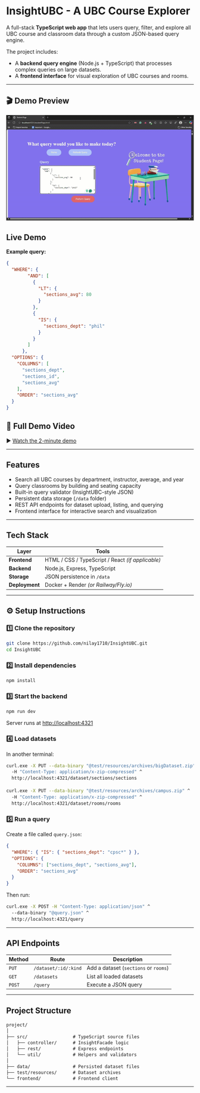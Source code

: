 # InsightUBC - A UBC Course Explorer

A full-stack **TypeScript web app** that lets users query, filter, and explore all UBC course and classroom data through a custom JSON-based query engine.

The project includes:
- A **backend query engine** (Node.js + TypeScript) that processes complex queries on large datasets.
- A **frontend interface** for visual exploration of UBC courses and rooms.

---

## 🎬 Demo Preview

![UBC Course Explorer Demo](project_team055/frontend/gif.gif)


##  Live Demo


**Example query:**
```json
{
  "WHERE": {
        "AND": [
          {
            "LT": {
              "sections_avg": 80
            }
          },
          {
            "IS": {
              "sections_dept": "phil"
            }
          }
        ]
      },
  "OPTIONS": {
    "COLUMNS": [
      "sections_dept",
      "sections_id",
      "sections_avg"
    ],
    "ORDER": "sections_avg"
  }
}

```
## 🎥 Full Demo Video

▶️ [Watch the 2-minute demo](https://drive.google.com/file/d/1yJBpFkY0_vYoaI6qGXkgVxOIYJxVRLXP/view?usp=sharing)

---

## Features

-  Search all UBC courses by department, instructor, average, and year  
-  Query classrooms by building and seating capacity  
-  Built-in query validator (InsightUBC-style JSON)  
-  Persistent data storage (`/data` folder)  
-  REST API endpoints for dataset upload, listing, and querying  
-  Frontend interface for interactive search and visualization  

---

## Tech Stack

| Layer | Tools |
|-------|-------|
| **Frontend** | HTML / CSS / TypeScript / React *(if applicable)* |
| **Backend** | Node.js, Express, TypeScript |
| **Storage** | JSON persistence in `/data` |
| **Deployment** | Docker + Render *(or Railway/Fly.io)* |

---

## ⚙️ Setup Instructions

### 1️⃣ Clone the repository
```bash
git clone https://github.com/nilay1710/InsightUBC.git
cd InsightUBC
```

### 2️⃣ Install dependencies
```bash
npm install
```

### 3️⃣ Start the backend
```bash
npm run dev
```
Server runs at [http://localhost:4321](http://localhost:4321)

### 4️⃣ Load datasets
In another terminal:
```bash
curl.exe -X PUT --data-binary "@test/resources/archives/bigDataset.zip" ^
  -H "Content-Type: application/x-zip-compressed" ^
  http://localhost:4321/dataset/sections/sections

curl.exe -X PUT --data-binary "@test/resources/archives/campus.zip" ^
  -H "Content-Type: application/x-zip-compressed" ^
  http://localhost:4321/dataset/rooms/rooms
```

### 5️⃣ Run a query
Create a file called `query.json`:
```json
{
  "WHERE": { "IS": { "sections_dept": "cpsc*" } },
  "OPTIONS": {
    "COLUMNS": ["sections_dept", "sections_avg"],
    "ORDER": "sections_avg"
  }
}
```
Then run:
```bash
curl.exe -X POST -H "Content-Type: application/json" ^
  --data-binary "@query.json" ^
  http://localhost:4321/query
```

---

## API Endpoints

| Method | Route | Description |
|--------|-------|--------------|
| `PUT` | `/dataset/:id/:kind` | Add a dataset (`sections` or `rooms`) |
| `GET` | `/datasets` | List all loaded datasets |
| `POST` | `/query` | Execute a JSON query |

---

## Project Structure
```
project/
│
├── src/                 # TypeScript source files
│   ├── controller/      # InsightFacade logic
│   ├── rest/            # Express endpoints
│   └── util/            # Helpers and validators
│
├── data/                # Persisted dataset files
├── test/resources/      # Dataset archives
└── frontend/            # Frontend client
```

---



